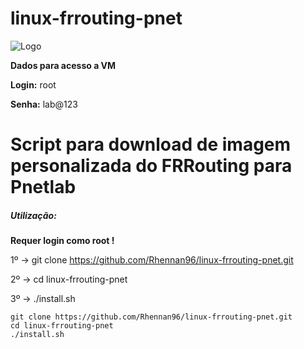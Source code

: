 # linux-frrouting-pnet

![Logo](https://camo.githubusercontent.com/49dc99066d64b212e469d59d42fced23656171dc16d13c81a0e90999ea3e4b14/687474703a2f2f646f63732e6672726f7574696e672e6f72672f656e2f6c61746573742f5f7374617469632f6672722d69636f6e2e737667)

**Dados para acesso a VM**

**Login:** root

**Senha:** lab@123

# Script para download de imagem personalizada do FRRouting para Pnetlab

##### Utilização:

**Requer login como root !**

1º -> git clone https://github.com/Rhennan96/linux-frrouting-pnet.git

2º -> cd linux-frrouting-pnet

3º -> ./install.sh



```
git clone https://github.com/Rhennan96/linux-frrouting-pnet.git
cd linux-frrouting-pnet
./install.sh

```


